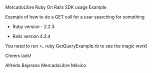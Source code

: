 MercadoLibre Ruby On Rails SDK usage Example

Example of how to do a GET call for a user searching for something

* Ruby version - 2.2.3

* Rails version 4.2.4

You need to run >_ ruby GetQueryExample.rb to see the magic work!

Cheers lads!

Alfredo Bejarano
MercadoLibre México
